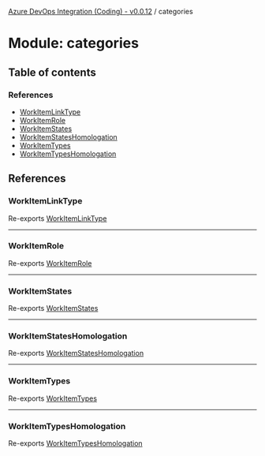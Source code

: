 [Azure DevOps Integration (Coding) - v0.0.12](../README.md) / categories

# Module: categories

## Table of contents

### References

- [WorkItemLinkType](categories.md#workitemlinktype)
- [WorkItemRole](categories.md#workitemrole)
- [WorkItemStates](categories.md#workitemstates)
- [WorkItemStatesHomologation](categories.md#workitemstateshomologation)
- [WorkItemTypes](categories.md#workitemtypes)
- [WorkItemTypesHomologation](categories.md#workitemtypeshomologation)

## References

### WorkItemLinkType

Re-exports [WorkItemLinkType](../enums/categories_workItemLinkType.WorkItemLinkType.md)

___

### WorkItemRole

Re-exports [WorkItemRole](../enums/categories_workItemRole.WorkItemRole.md)

___

### WorkItemStates

Re-exports [WorkItemStates](../enums/categories_workItemStates.WorkItemStates.md)

___

### WorkItemStatesHomologation

Re-exports [WorkItemStatesHomologation](categories_workItemStatesHomologation.md#workitemstateshomologation)

___

### WorkItemTypes

Re-exports [WorkItemTypes](../enums/categories_workItemTypes.WorkItemTypes.md)

___

### WorkItemTypesHomologation

Re-exports [WorkItemTypesHomologation](categories_workItemTypesHomologation.md#workitemtypeshomologation)
